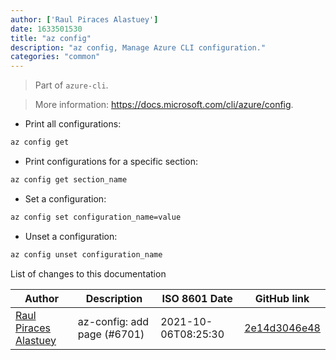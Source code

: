 ```yaml
---
author: ['Raul Piraces Alastuey']
date: 1633501530
title: "az config"
description: "az config, Manage Azure CLI configuration."
categories: "common"
---
```

> Part of `azure-cli`.

> More information: <https://docs.microsoft.com/cli/azure/config>.

- Print all configurations:

```bash
az config get
```

- Print configurations for a specific section:

```bash
az config get section_name
```

- Set a configuration:

```bash
az config set configuration_name=value
```

- Unset a configuration:

```bash
az config unset configuration_name
```
List of changes to this documentation


Author | Description | ISO 8601 Date | GitHub link
------|-----|-----|-----
[Raul Piraces Alastuey](mailto:raul.piraces@gmail.com) | az-config: add page (#6701) | 2021-10-06T08:25:30 | [2e14d3046e48](https://github.com/tldr-pages/tldr/commit/2e14d3046e48321e6b6e86833e8e974c0777e923)

